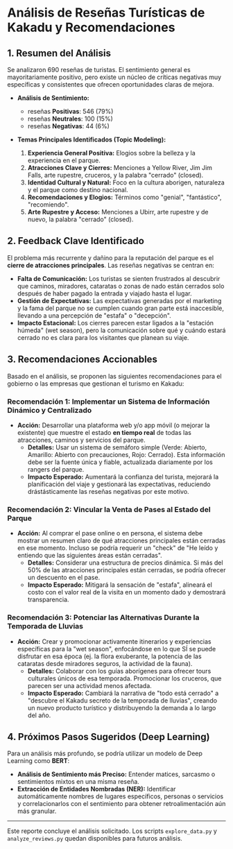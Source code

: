 # Análisis de Reseñas Turísticas de Kakadu y Recomendaciones

## 1. Resumen del Análisis

Se analizaron 690 reseñas de turistas. El sentimiento general es mayoritariamente positivo, pero existe un núcleo de críticas negativas muy específicas y consistentes que ofrecen oportunidades claras de mejora.

*   **Análisis de Sentimiento:**
    *   reseñas **Positivas**: 546 (79%)
    *   reseñas **Neutrales**: 100 (15%)
    *   reseñas **Negativas**: 44 (6%)

*   **Temas Principales Identificados (Topic Modeling):**
    1.  **Experiencia General Positiva:** Elogios sobre la belleza y la experiencia en el parque.
    2.  **Atracciones Clave y Cierres:** Menciones a Yellow River, Jim Jim Falls, arte rupestre, cruceros, y la palabra "cerrado" (closed).
    3.  **Identidad Cultural y Natural:** Foco en la cultura aborigen, naturaleza y el parque como destino nacional.
    4.  **Recomendaciones y Elogios:** Términos como "genial", "fantástico", "recomiendo".
    5.  **Arte Rupestre y Acceso:** Menciones a Ubirr, arte rupestre y de nuevo, la palabra "cerrado" (closed).

## 2. Feedback Clave Identificado

El problema más recurrente y dañino para la reputación del parque es el **cierre de atracciones principales**. Las reseñas negativas se centran en:

*   **Falta de Comunicación:** Los turistas se sienten frustrados al descubrir que caminos, miradores, cataratas o zonas de nado están cerrados solo después de haber pagado la entrada y viajado hasta el lugar.
*   **Gestión de Expectativas:** Las expectativas generadas por el marketing y la fama del parque no se cumplen cuando gran parte está inaccesible, llevando a una percepción de "estafa" o "decepción".
*   **Impacto Estacional:** Los cierres parecen estar ligados a la "estación húmeda" (wet season), pero la comunicación sobre qué y cuándo estará cerrado no es clara para los visitantes que planean su viaje.

## 3. Recomendaciones Accionables

Basado en el análisis, se proponen las siguientes recomendaciones para el gobierno o las empresas que gestionan el turismo en Kakadu:

### Recomendación 1: Implementar un Sistema de Información Dinámico y Centralizado

*   **Acción:** Desarrollar una plataforma web y/o app móvil (o mejorar la existente) que muestre el estado **en tiempo real** de todas las atracciones, caminos y servicios del parque.
    *   **Detalles:** Usar un sistema de semáforo simple (Verde: Abierto, Amarillo: Abierto con precauciones, Rojo: Cerrado). Esta información debe ser la fuente única y fiable, actualizada diariamente por los rangers del parque.
    *   **Impacto Esperado:** Aumentará la confianza del turista, mejorará la planificación del viaje y gestionará las expectativas, reduciendo drástásticamente las reseñas negativas por este motivo.

### Recomendación 2: Vincular la Venta de Pases al Estado del Parque

*   **Acción:** Al comprar el pase online o en persona, el sistema debe mostrar un resumen claro de qué atracciones principales están cerradas en ese momento. Incluso se podría requerir un "check" de "He leído y entiendo que las siguientes áreas están cerradas".
    *   **Detalles:** Considerar una estructura de precios dinámica. Si más del 50% de las atracciones principales están cerradas, se podría ofrecer un descuento en el pase.
    *   **Impacto Esperado:** Mitigará la sensación de "estafa", alineará el costo con el valor real de la visita en un momento dado y demostrará transparencia.

### Recomendación 3: Potenciar las Alternativas Durante la Temporada de Lluvias

*   **Acción:** Crear y promocionar activamente itinerarios y experiencias específicas para la "wet season", enfocándose en lo que SÍ se puede disfrutar en esa época (ej. la flora exuberante, la potencia de las cataratas desde miradores seguros, la actividad de la fauna).
    *   **Detalles:** Colaborar con los guías aborígenes para ofrecer tours culturales únicos de esa temporada. Promocionar los cruceros, que parecen ser una actividad menos afectada.
    *   **Impacto Esperado:** Cambiará la narrativa de "todo está cerrado" a "descubre el Kakadu secreto de la temporada de lluvias", creando un nuevo producto turístico y distribuyendo la demanda a lo largo del año.

## 4. Próximos Pasos Sugeridos (Deep Learning)

Para un análisis más profundo, se podría utilizar un modelo de Deep Learning como **BERT**:

*   **Análisis de Sentimiento más Preciso:** Entender matices, sarcasmo o sentimientos mixtos en una misma reseña.
*   **Extracción de Entidades Nombradas (NER):** Identificar automáticamente nombres de lugares específicos, personas o servicios y correlacionarlos con el sentimiento para obtener retroalimentación aún más granular.

---
Este reporte concluye el análisis solicitado. Los scripts `explore_data.py` y `analyze_reviews.py` quedan disponibles para futuros análisis.